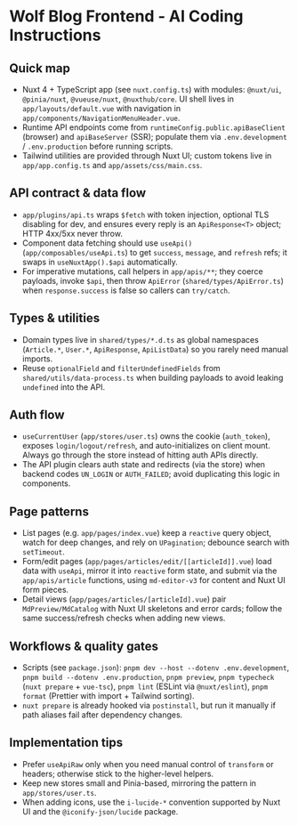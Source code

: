 # Wolf Blog Frontend - AI Coding Instructions

## Quick map

- Nuxt 4 + TypeScript app (see `nuxt.config.ts`) with modules: `@nuxt/ui`, `@pinia/nuxt`, `@vueuse/nuxt`, `@nuxthub/core`. UI shell lives in `app/layouts/default.vue` with navigation in `app/components/NavigationMenuHeader.vue`.
- Runtime API endpoints come from `runtimeConfig.public.apiBaseClient` (browser) and `apiBaseServer` (SSR); populate them via `.env.development` / `.env.production` before running scripts.
- Tailwind utilities are provided through Nuxt UI; custom tokens live in `app/app.config.ts` and `app/assets/css/main.css`.

## API contract & data flow

- `app/plugins/api.ts` wraps `$fetch` with token injection, optional TLS disabling for dev, and ensures every reply is an `ApiResponse<T>` object; HTTP 4xx/5xx never throw.
- Component data fetching should use `useApi()` (`app/composables/useApi.ts`) to get `success`, `message`, and `refresh` refs; it swaps in `useNuxtApp().$api` automatically.
- For imperative mutations, call helpers in `app/apis/**`; they coerce payloads, invoke `$api`, then throw `ApiError` (`shared/types/ApiError.ts`) when `response.success` is false so callers can `try/catch`.

## Types & utilities

- Domain types live in `shared/types/*.d.ts` as global namespaces (`Article.*`, `User.*`, `ApiResponse`, `ApiListData`) so you rarely need manual imports.
- Reuse `optionalField` and `filterUndefinedFields` from `shared/utils/data-process.ts` when building payloads to avoid leaking `undefined` into the API.

## Auth flow

- `useCurrentUser` (`app/stores/user.ts`) owns the cookie (`auth_token`), exposes `login/logout/refresh`, and auto-initializes on client mount. Always go through the store instead of hitting auth APIs directly.
- The API plugin clears auth state and redirects (via the store) when backend codes `UN_LOGIN` or `AUTH_FAILED`; avoid duplicating this logic in components.

## Page patterns

- List pages (e.g. `app/pages/index.vue`) keep a `reactive` query object, watch for deep changes, and rely on `UPagination`; debounce search with `setTimeout`.
- Form/edit pages (`app/pages/articles/edit/[[articleId]].vue`) load data with `useApi`, mirror it into `reactive` form state, and submit via the `app/apis/article` functions, using `md-editor-v3` for content and Nuxt UI form pieces.
- Detail views (`app/pages/articles/[articleId].vue`) pair `MdPreview/MdCatalog` with Nuxt UI skeletons and error cards; follow the same success/refresh checks when adding new views.

## Workflows & quality gates

- Scripts (see `package.json`): `pnpm dev --host --dotenv .env.development`, `pnpm build --dotenv .env.production`, `pnpm preview`, `pnpm typecheck` (`nuxt prepare` + `vue-tsc`), `pnpm lint` (ESLint via `@nuxt/eslint`), `pnpm format` (Prettier with import + Tailwind sorting).
- `nuxt prepare` is already hooked via `postinstall`, but run it manually if path aliases fail after dependency changes.

## Implementation tips

- Prefer `useApiRaw` only when you need manual control of `transform` or headers; otherwise stick to the higher-level helpers.
- Keep new stores small and Pinia-based, mirroring the pattern in `app/stores/user.ts`.
- When adding icons, use the `i-lucide-*` convention supported by Nuxt UI and the `@iconify-json/lucide` package.
